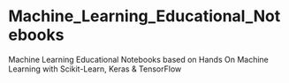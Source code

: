 # Machine_Learning_Educational_Notebooks
Machine Learning Educational Notebooks based on Hands On Machine Learning with Scikit-Learn, Keras &amp; TensorFlow
